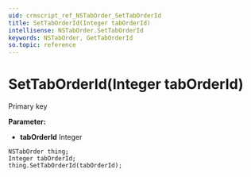 ```yaml
---
uid: crmscript_ref_NSTabOrder_SetTabOrderId
title: SetTabOrderId(Integer tabOrderId)
intellisense: NSTabOrder.SetTabOrderId
keywords: NSTabOrder, GetTabOrderId
so.topic: reference
---
```


# SetTabOrderId(Integer tabOrderId)

Primary key

**Parameter:** 
* **tabOrderId** Integer

```crmscript
NSTabOrder thing;
Integer tabOrderId;
thing.SetTabOrderId(tabOrderId);
```

